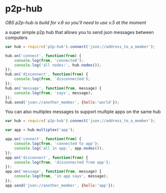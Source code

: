 # p2p-hub

*OBS p2p-hub is build for v.6 so you'll need to use v.5 at the moment*

a super simple p2p hub that allows you to send json messages between computers

``` js
var hub = require('p2p-hub').connect('json://address_to_a_member');

hub.on('connect', function(from) {
	console.log(from, 'connected');
	console.log('all nodes:', hub.nodes());
});
hub.on('disconnect', function(from) {
	console.log(from, 'disconnected');
});
hub.on('message', function(from, message) {
	console.log(from, 'says', message);
});
hub.send('json://another_member', {hello:'world'});

```

You can also multiplex messages to support multiple apps on the same hub

``` js
var hub = require('p2p-hub').connect('json://address_to_a_member');

var app = hub.multiplex('app');

app.on('connect', function(from) {
	console.log(from, 'connected to app');
	console.log('all in app:', app.nodes());
});
app.on('disconnect', function(from) {
	console.log(from, 'disconnected from app');
});
app.on('message', function(from, message) {
	console.log(from, 'in app says', message);
});
app.send('json://another_member', {hello:'app'});

```